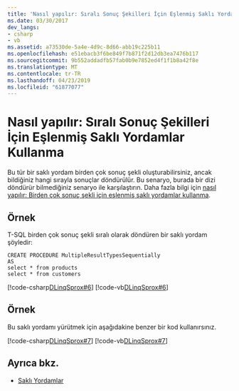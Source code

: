 ```yaml
---
title: 'Nasıl yapılır: Sıralı Sonuç Şekilleri İçin Eşlenmiş Saklı Yordamlar Kullanma'
ms.date: 03/30/2017
dev_langs:
- csharp
- vb
ms.assetid: a73530de-5a4e-4d9c-8d66-abb19c225b11
ms.openlocfilehash: e51ebacb3f6be849f7b871f2d12db3ea7476b117
ms.sourcegitcommit: 9b552addadfb57fab0b9e7852ed4f1f1b8a42f8e
ms.translationtype: MT
ms.contentlocale: tr-TR
ms.lasthandoff: 04/23/2019
ms.locfileid: "61877077"
---
```

# <a name="how-to-use-stored-procedures-mapped-for-sequential-result-shapes"></a>Nasıl yapılır: Sıralı Sonuç Şekilleri İçin Eşlenmiş Saklı Yordamlar Kullanma
Bu tür bir saklı yordam birden çok sonuç şekli oluşturabilirsiniz, ancak bildiğiniz hangi sırayla sonuçlar döndürülür. Bu senaryo, burada bir dizi döndürür bilmediğiniz senaryo ile karşılaştırın. Daha fazla bilgi için [nasıl yapılır: Birden çok sonuç şekli için eşlenmiş saklı yordamlar kullanma](../../../../../../docs/framework/data/adonet/sql/linq/how-to-use-stored-procedures-mapped-for-multiple-result-shapes.md).  
  
## <a name="example"></a>Örnek  
 T-SQL birden çok sonuç şekli sıralı olarak döndüren bir saklı yordam şöyledir:  
  
```  
CREATE PROCEDURE MultipleResultTypesSequentially  
AS  
select * from products  
select * from customers  
```  
  
 [!code-csharp[DLinqSprox#6](../../../../../../samples/snippets/csharp/VS_Snippets_Data/DLinqSprox/cs/northwind-sprox.cs#6)]
 [!code-vb[DLinqSprox#6](../../../../../../samples/snippets/visualbasic/VS_Snippets_Data/DLinqSprox/vb/northwind-sprox.vb#6)]  
  
## <a name="example"></a>Örnek  
 Bu saklı yordamı yürütmek için aşağıdakine benzer bir kod kullanırsınız.  
  
 [!code-csharp[DLinqSprox#7](../../../../../../samples/snippets/csharp/VS_Snippets_Data/DLinqSprox/cs/Program.cs#7)]
 [!code-vb[DLinqSprox#7](../../../../../../samples/snippets/visualbasic/VS_Snippets_Data/DLinqSprox/vb/Module1.vb#7)]  
  
## <a name="see-also"></a>Ayrıca bkz.

- [Saklı Yordamlar](../../../../../../docs/framework/data/adonet/sql/linq/stored-procedures.md)
